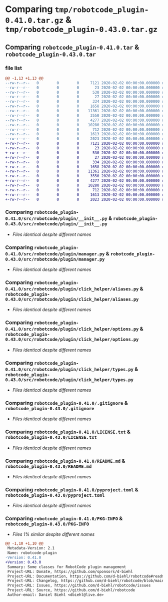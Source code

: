 # Comparing `tmp/robotcode_plugin-0.41.0.tar.gz` & `tmp/robotcode_plugin-0.43.0.tar.gz`

## Comparing `robotcode_plugin-0.41.0.tar` & `robotcode_plugin-0.43.0.tar`

### file list

```diff
@@ -1,13 +1,13 @@
--rw-r--r--   0        0        0     7121 2020-02-02 00:00:00.000000 robotcode_plugin-0.41.0/src/robotcode/plugin/__init__.py
--rw-r--r--   0        0        0       23 2020-02-02 00:00:00.000000 robotcode_plugin-0.41.0/src/robotcode/plugin/__version__.py
--rw-r--r--   0        0        0      530 2020-02-02 00:00:00.000000 robotcode_plugin-0.41.0/src/robotcode/plugin/manager.py
--rw-r--r--   0        0        0       27 2020-02-02 00:00:00.000000 robotcode_plugin-0.41.0/src/robotcode/plugin/py.typed
--rw-r--r--   0        0        0      334 2020-02-02 00:00:00.000000 robotcode_plugin-0.41.0/src/robotcode/plugin/specs.py
--rw-r--r--   0        0        0     1658 2020-02-02 00:00:00.000000 robotcode_plugin-0.41.0/src/robotcode/plugin/click_helper/aliases.py
--rw-r--r--   0        0        0    11361 2020-02-02 00:00:00.000000 robotcode_plugin-0.41.0/src/robotcode/plugin/click_helper/options.py
--rw-r--r--   0        0        0     3550 2020-02-02 00:00:00.000000 robotcode_plugin-0.41.0/src/robotcode/plugin/click_helper/types.py
--rw-r--r--   0        0        0     4277 2020-02-02 00:00:00.000000 robotcode_plugin-0.41.0/.gitignore
--rw-r--r--   0        0        0    10280 2020-02-02 00:00:00.000000 robotcode_plugin-0.41.0/LICENSE.txt
--rw-r--r--   0        0        0      712 2020-02-02 00:00:00.000000 robotcode_plugin-0.41.0/README.md
--rw-r--r--   0        0        0     1613 2020-02-02 00:00:00.000000 robotcode_plugin-0.41.0/pyproject.toml
--rw-r--r--   0        0        0     2023 2020-02-02 00:00:00.000000 robotcode_plugin-0.41.0/PKG-INFO
+-rw-r--r--   0        0        0     7121 2020-02-02 00:00:00.000000 robotcode_plugin-0.43.0/src/robotcode/plugin/__init__.py
+-rw-r--r--   0        0        0       23 2020-02-02 00:00:00.000000 robotcode_plugin-0.43.0/src/robotcode/plugin/__version__.py
+-rw-r--r--   0        0        0      530 2020-02-02 00:00:00.000000 robotcode_plugin-0.43.0/src/robotcode/plugin/manager.py
+-rw-r--r--   0        0        0       27 2020-02-02 00:00:00.000000 robotcode_plugin-0.43.0/src/robotcode/plugin/py.typed
+-rw-r--r--   0        0        0      334 2020-02-02 00:00:00.000000 robotcode_plugin-0.43.0/src/robotcode/plugin/specs.py
+-rw-r--r--   0        0        0     1658 2020-02-02 00:00:00.000000 robotcode_plugin-0.43.0/src/robotcode/plugin/click_helper/aliases.py
+-rw-r--r--   0        0        0    11361 2020-02-02 00:00:00.000000 robotcode_plugin-0.43.0/src/robotcode/plugin/click_helper/options.py
+-rw-r--r--   0        0        0     3550 2020-02-02 00:00:00.000000 robotcode_plugin-0.43.0/src/robotcode/plugin/click_helper/types.py
+-rw-r--r--   0        0        0     4277 2020-02-02 00:00:00.000000 robotcode_plugin-0.43.0/.gitignore
+-rw-r--r--   0        0        0    10280 2020-02-02 00:00:00.000000 robotcode_plugin-0.43.0/LICENSE.txt
+-rw-r--r--   0        0        0      712 2020-02-02 00:00:00.000000 robotcode_plugin-0.43.0/README.md
+-rw-r--r--   0        0        0     1613 2020-02-02 00:00:00.000000 robotcode_plugin-0.43.0/pyproject.toml
+-rw-r--r--   0        0        0     2023 2020-02-02 00:00:00.000000 robotcode_plugin-0.43.0/PKG-INFO
```

### Comparing `robotcode_plugin-0.41.0/src/robotcode/plugin/__init__.py` & `robotcode_plugin-0.43.0/src/robotcode/plugin/__init__.py`

 * *Files identical despite different names*

### Comparing `robotcode_plugin-0.41.0/src/robotcode/plugin/manager.py` & `robotcode_plugin-0.43.0/src/robotcode/plugin/manager.py`

 * *Files identical despite different names*

### Comparing `robotcode_plugin-0.41.0/src/robotcode/plugin/click_helper/aliases.py` & `robotcode_plugin-0.43.0/src/robotcode/plugin/click_helper/aliases.py`

 * *Files identical despite different names*

### Comparing `robotcode_plugin-0.41.0/src/robotcode/plugin/click_helper/options.py` & `robotcode_plugin-0.43.0/src/robotcode/plugin/click_helper/options.py`

 * *Files identical despite different names*

### Comparing `robotcode_plugin-0.41.0/src/robotcode/plugin/click_helper/types.py` & `robotcode_plugin-0.43.0/src/robotcode/plugin/click_helper/types.py`

 * *Files identical despite different names*

### Comparing `robotcode_plugin-0.41.0/.gitignore` & `robotcode_plugin-0.43.0/.gitignore`

 * *Files identical despite different names*

### Comparing `robotcode_plugin-0.41.0/LICENSE.txt` & `robotcode_plugin-0.43.0/LICENSE.txt`

 * *Files identical despite different names*

### Comparing `robotcode_plugin-0.41.0/README.md` & `robotcode_plugin-0.43.0/README.md`

 * *Files identical despite different names*

### Comparing `robotcode_plugin-0.41.0/pyproject.toml` & `robotcode_plugin-0.43.0/pyproject.toml`

 * *Files identical despite different names*

### Comparing `robotcode_plugin-0.41.0/PKG-INFO` & `robotcode_plugin-0.43.0/PKG-INFO`

 * *Files 1% similar despite different names*

```diff
@@ -1,10 +1,10 @@
 Metadata-Version: 2.1
 Name: robotcode-plugin
-Version: 0.41.0
+Version: 0.43.0
 Summary: Some classes for RobotCode plugin management
 Project-URL: Donate, https://github.com/sponsors/d-biehl
 Project-URL: Documentation, https://github.com/d-biehl/robotcode#readme
 Project-URL: Changelog, https://github.com/d-biehl/robotcode/blob/main/CHANGELOG.md
 Project-URL: Issues, https://github.com/d-biehl/robotcode/issues
 Project-URL: Source, https://github.com/d-biehl/robotcode
 Author-email: Daniel Biehl <dbiehl@live.de>
```

